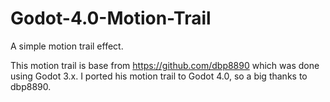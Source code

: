 # Godot-4.0-Motion-Trail
A simple motion trail effect.

This motion trail is base from https://github.com/dbp8890 which was done using Godot 3.x.
I ported his motion trail to Godot 4.0, so a big thanks to dbp8890.
